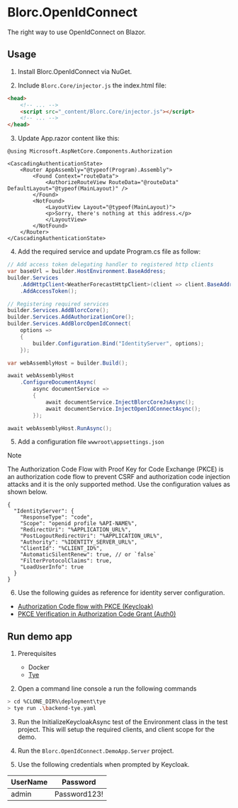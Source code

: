 # Blorc.OpenIdConnect

The right way to use OpenIdConnect on Blazor.

## Usage

1) Install Blorc.OpenIdConnect via NuGet.

2) Include `Blorc.Core/injector.js` the index.html file:

```html
<head>
    <!-- ... -->
    <script src="_content/Blorc.Core/injector.js"></script>
    <!-- ... -->
</head>
```
 
3) Update App.razor content like this:

```razor
@using Microsoft.AspNetCore.Components.Authorization

<CascadingAuthenticationState>
    <Router AppAssembly="@typeof(Program).Assembly">
        <Found Context="routeData">
            <AuthorizeRouteView RouteData="@routeData" DefaultLayout="@typeof(MainLayout)" />
        </Found>
        <NotFound>
            <LayoutView Layout="@typeof(MainLayout)">
            <p>Sorry, there's nothing at this address.</p>
            </LayoutView>
        </NotFound>
    </Router>
</CascadingAuthenticationState>
```
        
4) Add the required service and update Program.cs file as follow:

```csharp
// Add access token delegating handler to registered http clients
var baseUrl = builder.HostEnvironment.BaseAddress;
builder.Services
    .AddHttpClient<WeatherForecastHttpClient>(client => client.BaseAddress = new Uri(baseUrl))
    .AddAccessToken();

// Registering required services
builder.Services.AddBlorcCore();
builder.Services.AddAuthorizationCore();
builder.Services.AddBlorcOpenIdConnect(
    options =>
    {
        builder.Configuration.Bind("IdentityServer", options);
    });

var webAssemblyHost = builder.Build();

await webAssemblyHost
    .ConfigureDocumentAsync(
        async documentService =>
        {
            await documentService.InjectBlorcCoreJsAsync();
            await documentService.InjectOpenIdConnectAsync();
        });

await webAssemblyHost.RunAsync();
```
        
5) Add a configuration file `wwwroot\appsettings.json`

> [!NOTE]
> The Authorization Code Flow with Proof Key for Code Exchange (PKCE) is an authorization code flow to prevent CSRF and authorization code injection attacks and it is the only supported method. Use the configuration values as shown below.

```jsonc
{
  "IdentityServer": {
    "ResponseType": "code",
    "Scope": "openid profile %API-NAME%",
    "RedirectUri": "%APPLICATION_URL%",
    "PostLogoutRedirectUri": "%APPLICATION_URL%",
    "Authority": "%IDENTITY_SERVER_URL%",
    "ClientId": "%CLIENT_ID%",
    "AutomaticSilentRenew": true, // or `false`
    "FilterProtocolClaims": true,
    "LoadUserInfo": true
  }
}
```

6) Use the following guides as reference for identity server configuration.  

- [Authorization Code flow with PKCE (Keycloak)](https://www.appsdeveloperblog.com/pkce-verification-in-authorization-code-grant/)
- [PKCE Verification in Authorization Code Grant (Auth0)](https://auth0.com/docs/get-started/authentication-and-authorization-flow/authorization-code-flow-with-proof-key-for-code-exchange-pkce)


## Run demo app

1) Prerequisites

   - Docker
   - [Tye](https://github.com/dotnet/tye)

2) Open a command line console a run the following commands

```bash
> cd %CLONE_DIR%\deployment\tye
> tye run .\backend-tye.yaml
```

3) Run the InitializeKeycloakAsync test of the Environment class in the test project. This will setup the required clients, and client scope for the demo.

4) Run the `Blorc.OpenIdConnect.DemoApp.Server` project.

5) Use the following credentials when prompted by Keycloak.

| UserName | Password     |
|----------|--------------|
| admin    | Password123! |
